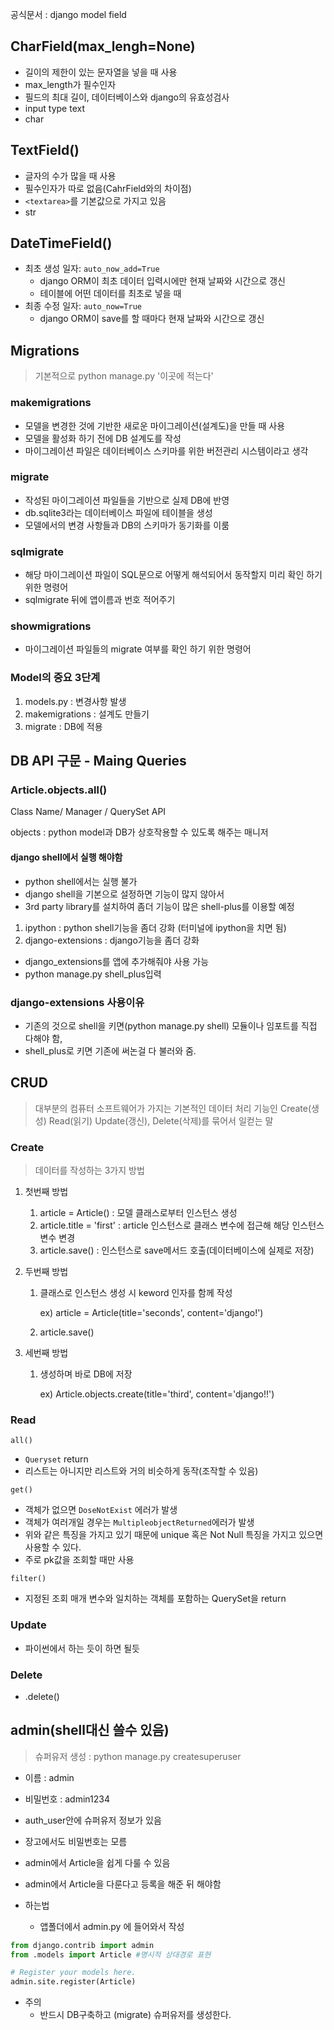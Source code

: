 공식문서 : django model field



## CharField(max_lengh=None)

- 길이의 제한이 있는 문자열을 넣을 때 사용
- max_length가 필수인자
- 필드의 최대 길이, 데이터베이스와 django의 유효성검사
- input type text
- char



## TextField()

- 글자의 수가 많을 때 사용
- 필수인자가 따로 없음(CahrField와의 차이점)
- `<textarea>`를 기본값으로 가지고 있음
- str



## DateTimeField()

- 최초 생성 일자: `auto_now_add=True`
  - django ORM이 최초 데이터 입력시에만 현재 날짜와 시간으로 갱신
  - 테이블에 어떤 데이터를 최초로 넣을 때 
- 최종 수정 일자: `auto_now=True`
  - django ORM이 save를 할 때마다 현재 날짜와 시간으로 갱신



## Migrations

> 기본적으로 python manage.py '이곳에 적는다'

### makemigrations

- 모델을 변경한 것에 기반한 새로운 마이그레이션(설계도)을 만들 때 사용
- 모델을 활성화 하기 전에 DB 설계도를 작성
- 마이그레이션 파일은 데이터베이스 스키마를 위한 버전관리 시스템이라고 생각



### migrate

- 작성된 마이그레이션 파일들을 기반으로 실제 DB에 반영
- db.sqlite3라는 데이터베이스 파일에 테이블을 생성
- 모델에서의 변경 사항들과 DB의 스키마가 동기화를 이룸



### sqlmigrate

- 해당 마이그레이션 파일이 SQL문으로 어떻게 해석되어서 동작할지 미리 확인 하기 위한 명령어
- sqlmigrate 뒤에 앱이름과 번호 적어주기



### showmigrations

- 마이그레이션 파일들의 migrate 여부를 확인 하기 위한 명령어



### Model의 중요 3단계

1. models.py : 변경사항 발생
2. makemigrations : 설계도 만들기
3. migrate : DB에 적용



## DB API 구문 - Maing Queries

### Article.objects.all()

Class Name/ Manager / QuerySet API

objects : python model과 DB가 상호작용할 수 있도록 해주는 매니저

#### django shell에서 실행 해야함

- python shell에서는 실행 불가
- django shell을 기본으로 설정하면 기능이 많지 않아서
- 3rd party library를 설치하여 좀더 기능이 많은 shell-plus를 이용할 예정

1. ipython : python shell기능을 좀더 강화 (터미널에 ipython을 치면 됨)
2. django-extensions : django기능을 좀더 강화

- django_extensions를 앱에 추가해줘야 사용 가능
- python manage.py shell_plus입력



### django-extensions 사용이유

- 기존의 것으로 shell을 키면(python manage.py shell) 모듈이나 임포트를 직접 다해야 함,
- shell_plus로 키면 기존에 써논걸 다 불러와 줌.



## CRUD

> 대부분의 컴퓨터 소프트웨어가 가지는 기본적인 데이터 처리 기능인 Create(생성) Read(읽기) Update(갱신), Delete(삭제)를 묶어서 일컫는 말

### Create

> 데이터를 작성하는 3가지 방법

1. 첫번째 방법

   1. article = Article() :  모델 클래스로부터 인스턴스 생성
   2. article.title = 'first' : article 인스턴스로 클래스 변수에 접근해 해당 인스턴스 변수 변경
   3. article.save() : 인스턴스로 save메서드 호출(데이터베이스에 실제로 저장)

   

2. 두번째 방법

   1. 클래스로 인스턴스 생성 시 keword 인자를 함께 작성

      ex) article = Article(title='seconds', content='django!')

   2. article.save()

   

3. 세번째 방법

   1. 생성하며 바로 DB에 저장

      ex) Article.objects.create(title='third', content='django!!')



### Read

`all()`

- `Queryset` return
- 리스트는 아니지만 리스트와 거의 비슷하게 동작(조작할 수 있음)



`get()`

- 객체가 없으면 `DoseNotExist` 에러가 발생
- 객체가 여러개일 경우는 `MultipleobjectReturned`에러가 발생
- 위와 같은 특징을 가지고 있기 때문에 unique 혹은 Not Null 특징을 가지고 있으면 사용할 수 있다.
- 주로 pk값을 조회할 때만 사용



`filter()`

- 지정된 조회 매개 변수와 일치하는 객체를 포함하는 QuerySet을 return



### Update

- 파이썬에서 하는 듯이 하면 될듯



### Delete

- .delete()





## admin(shell대신 쓸수 있음)

> 슈퍼유저 생성 : python manage.py createsuperuser

- 이름 : admin

- 비밀번호 : admin1234

- auth_user안에 슈퍼유저 정보가 있음

- 장고에서도 비밀번호는 모름
- admin에서 Article을 쉽게 다룰 수 있음
- admin에서 Article을 다룬다고 등록을 해준 뒤 해야함
- 하는법
  - 앱폴더에서 admin.py 에 들어와서 작성

```python
from django.contrib import admin
from .models import Article #명시적 상대경로 표현

# Register your models here.
admin.site.register(Article)
```

- 주의
  - 반드시 DB구축하고 (migrate) 슈퍼유저를 생성한다.